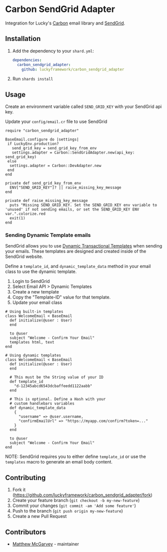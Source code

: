 # Carbon SendGrid Adapter

Integration for Lucky's [Carbon](https://github.com/luckyframework/carbon) email library and [SendGrid](https://sendgrid.com).

## Installation

1. Add the dependency to your `shard.yml`:

   ```yaml
   dependencies:
     carbon_sendgrid_adapter:
       github: luckyframework/carbon_sendgrid_adapter
   ```

2. Run `shards install`

## Usage

Create an environment variable called `SEND_GRID_KEY` with your SendGrid api key.

Update your `config/email.cr` file to use SendGrid

```crystal
require "carbon_sendgrid_adapter"

BaseEmail.configure do |settings|
 if LuckyEnv.production?
   send_grid_key = send_grid_key_from_env
   settings.adapter = Carbon::SendGridAdapter.new(api_key: send_grid_key)
 else
  settings.adapter = Carbon::DevAdapter.new
 end
end

private def send_grid_key_from_env
  ENV["SEND_GRID_KEY"]? || raise_missing_key_message
end

private def raise_missing_key_message
  puts "Missing SEND_GRID_KEY. Set the SEND_GRID_KEY env variable to 'unused' if not sending emails, or set the SEND_GRID_KEY ENV var.".colorize.red
  exit(1)
end
```

### Sending Dynamic Template emails

SendGrid allows you to use [Dynamic Transactional Templates](https://docs.sendgrid.com/ui/sending-email/how-to-send-an-email-with-dynamic-transactional-templates) when
sending your emails. These templates are designed and created inside of the
SendGrid website.

Define a `template_id`, and `dynamic_template_data` method in your
email class to use the dynamic template.

1. Login to SendGrid
2. Select Email API > Dynamic Templates
3. Create a new template
4. Copy the "Template-ID" value for that template.
5. Update your email class

```crystal
# Using built-in templates
class WelcomeEmail < BaseEmail
  def initialize(@user : User)
  end

  to @user
  subject "Welcome - Confirm Your Email"
  templates html, text
end
```

```crystal
# Using dynamic templates
class WelcomeEmail < BaseEmail
  def initialize(@user : User)
  end

  # This must be the String value of your ID
  def template_id
    "d-12345abcd6543dcbaffeedd1122aabb"
  end

  # This is optional. Define a Hash with your
  # custom handlebars variables
  def dynamic_template_data
    {
      "username" => @user.username,
      "confirmEmailUrl" => "https://myapp.com/confirm?token=..."
    }
  end

  to @user
  subject "Welcome - Confirm Your Email"
end
```

NOTE: SendGrid requires you to either define `template_id` or use the `templates` macro
to generate an email body content.

## Contributing

1. Fork it (<https://github.com/luckyframework/carbon_sendgrid_adapter/fork>)
2. Create your feature branch (`git checkout -b my-new-feature`)
3. Commit your changes (`git commit -am 'Add some feature'`)
4. Push to the branch (`git push origin my-new-feature`)
5. Create a new Pull Request

## Contributors

- [Matthew McGarvey](https://github.com/matthewmcgarvey) - maintainer

